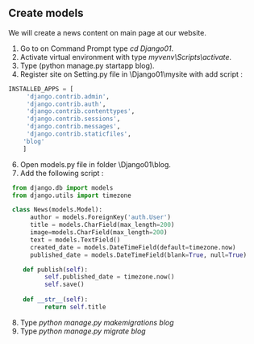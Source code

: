 ## Create models

We will create a news content on main page at our website.   

1. Go to on Command Prompt type *cd Django01*.
2. Activate virtual environment with type *myvenv\Scripts\activate*.
3. Type (python manage.py startapp blog).
4. Register site on Setting.py file in \Django01\mysite with add script :
```python
INSTALLED_APPS = [
     'django.contrib.admin',
     'django.contrib.auth',
     'django.contrib.contenttypes',
     'django.contrib.sessions',
     'django.contrib.messages',
     'django.contrib.staticfiles',
 	'blog'
 	]	
```
6. Open models.py file in folder \Django01\blog.
7. Add the following script :
```python
 from django.db import models
 from django.utils import timezone

 class News(models.Model):
 	  author = models.ForeignKey('auth.User')
 	  title = models.CharField(max_length=200)
 	  image=models.CharField(max_length=200)
 	  text = models.TextField()
 	  created_date = models.DateTimeField(default=timezone.now)
 	  published_date = models.DateTimeField(blank=True, null=True)

 	def publish(self):
 		  self.published_date = timezone.now()
 		  self.save()
 
 	def __str__(self):
 		  return self.title
``` 
8. Type *python manage.py makemigrations blog*
9. Type *python manage.py migrate blog*
